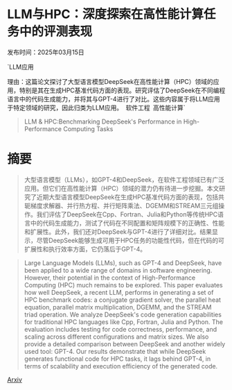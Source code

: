 # LLM与HPC：深度探索在高性能计算任务中的评测表现

发布时间：2025年03月15日

`LLM应用

理由：这篇论文探讨了大型语言模型DeepSeek在高性能计算（HPC）领域的应用，特别是其在生成HPC基准代码方面的表现。研究评估了DeepSeek在不同编程语言中的代码生成能力，并将其与GPT-4进行了对比。这些内容属于将LLM应用于特定领域的研究，因此归类为LLM应用。` `软件工程` `高性能计算`

> LLM & HPC:Benchmarking DeepSeek's Performance in High-Performance Computing Tasks

# 摘要

> 大型语言模型（LLMs），如GPT-4和DeepSeek，在软件工程领域已有广泛应用。但它们在高性能计算（HPC）领域的潜力仍有待进一步挖掘。本文研究了近期大型语言模型DeepSeek在生成HPC基准代码方面的表现，包括共轭梯度求解器、并行热方程、并行矩阵乘法、DGEMM和STREAM三元组操作。我们评估了DeepSeek在Cpp、Fortran、Julia和Python等传统HPC语言中的代码生成能力，测试了代码在不同配置和矩阵规模下的正确性、性能和扩展性。此外，我们还对DeepSeek与GPT-4进行了详细对比。结果显示，尽管DeepSeek能够生成可用于HPC任务的功能性代码，但在代码的可扩展性和执行效率方面，它仍落后于GPT-4。

> Large Language Models (LLMs), such as GPT-4 and DeepSeek, have been applied to a wide range of domains in software engineering. However, their potential in the context of High-Performance Computing (HPC) much remains to be explored. This paper evaluates how well DeepSeek, a recent LLM, performs in generating a set of HPC benchmark codes: a conjugate gradient solver, the parallel heat equation, parallel matrix multiplication, DGEMM, and the STREAM triad operation. We analyze DeepSeek's code generation capabilities for traditional HPC languages like Cpp, Fortran, Julia and Python. The evaluation includes testing for code correctness, performance, and scaling across different configurations and matrix sizes. We also provide a detailed comparison between DeepSeek and another widely used tool: GPT-4. Our results demonstrate that while DeepSeek generates functional code for HPC tasks, it lags behind GPT-4, in terms of scalability and execution efficiency of the generated code.

[Arxiv](https://arxiv.org/abs/2504.03665)